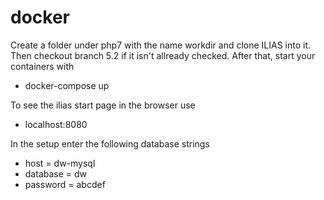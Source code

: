 # docker

Create a folder under php7 with the name workdir and clone ILIAS into it.
Then checkout branch 5.2 if it isn't allready checked.
After that, start your containers with 
 - docker-compose up

To see the ilias start page in the browser use
 - localhost:8080

In the setup enter the following database strings
 - host = dw-mysql
 - database = dw
 - password = abcdef
  

